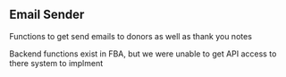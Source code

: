 ## Email Sender

Functions to get send emails to donors as well as thank you notes

Backend functions exist in FBA, but we were unable to get API access to there system to implment
